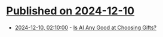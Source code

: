 # [Published on 2024-12-10](index.md)

* [2024-12-10, 02:10:00](https://soylentnews.org/article.pl?sid=24/12/09/105207&from=rss) - [Is AI Any Good at Choosing Gifts?](https://soylentnews.org/article.pl?sid=24/12/09/105207&from=rss)
